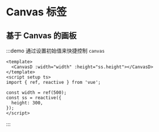 # Canvas 标签

## 基于 Canvas 的画板

:::demo 通过设置初始值来快捷控制 `canvas`

```vue
<template>
  <CanvasD :width="width" :height="ss.height"></CanvasD>
</template>
<script setup ts>
import { ref, reactive } from 'vue';

const width = ref(500);
const ss = reactive({
  height: 300,
});
</script>
```

:::
